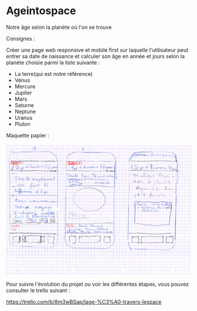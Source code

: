 # Ageintospace
Notre âge selon la planète où l'on se trouve <br/>

Consignes :

Créer une page web responsive et mobile first sur laquelle l'utilisateur peut entrer sa date de naissance et calculer son âge en année et jours selon la planète choisie parmi la liste suivante :

<ul>
  <li>La terre(qui est notre réfèrence)</li>
  <li>Vénus</li>
  <li>Mercure</li>
  <li>Jupiter</li>
  <li>Mars</li>
  <li>Saturne</li>
  <li>Neptune</li>
  <li>Uranus</li>
  <li>Pluton</li>

</ul>  

Maquette papier :

<img src=assets/img/maquette.jpg>

Pour suivre l'évolution du projet ou voir les différentes étapes, vous pouvez consulter le trello suivant :

https://trello.com/b/8m3wBSap/lage-%C3%A0-travers-lespace
